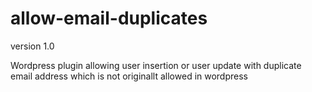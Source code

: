 # allow-email-duplicates
version 1.0

Wordpress plugin allowing user insertion or user update with duplicate email address which is not originallt allowed in wordpress
